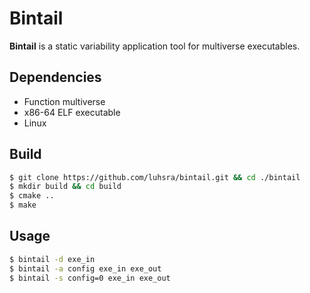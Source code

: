 # Bintail
__Bintail__ is a static variability application tool for multiverse executables.

## Dependencies

* Function multiverse
* x86-64 ELF executable
* Linux

## Build

```bash
$ git clone https://github.com/luhsra/bintail.git && cd ./bintail
$ mkdir build && cd build
$ cmake ..
$ make
```

## Usage

```bash
$ bintail -d exe_in
$ bintail -a config exe_in exe_out
$ bintail -s config=0 exe_in exe_out
```
